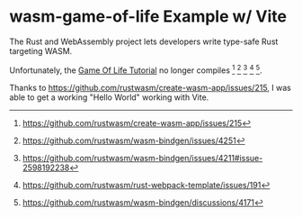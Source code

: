 # wasm-game-of-life Example w/ Vite

The Rust and WebAssembly project lets developers write type-safe Rust targeting WASM.

Unfortunately, the [Game Of Life Tutorial](https://rustwasm.github.io/docs/book/game-of-life/hello-world.html) no longer compiles [^1] [^2] [^3] [^4] [^5].

Thanks to https://github.com/rustwasm/create-wasm-app/issues/215, I was able to get a working "Hello World" working with Vite.

[^1]: https://github.com/rustwasm/create-wasm-app/issues/215
[^2]: https://github.com/rustwasm/wasm-bindgen/issues/4251
[^3]: https://github.com/rustwasm/wasm-bindgen/issues/4211#issue-2598192238
[^4]: https://github.com/rustwasm/rust-webpack-template/issues/191
[^5]: https://github.com/rustwasm/wasm-bindgen/discussions/4171